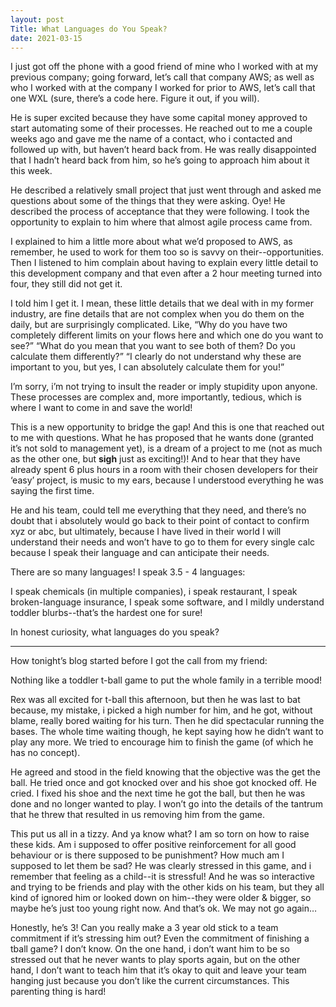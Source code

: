 ```yaml
---
layout: post
Title: What Languages do You Speak?
date: 2021-03-15
---
```


I just got off the phone with a good friend of mine who I worked with at my previous company; going forward, let’s call that company AWS; as well as who I worked with at the company I worked for prior to AWS, let’s call that one WXL (sure, there’s a code here.  Figure it out, if you will).  

He is super excited because they have some capital money approved to start automating some of their processes.  He reached out to me a couple weeks ago and gave me the name of a contact, who i contacted and followed up with, but haven’t heard back from.  He was really disappointed that I hadn’t heard back from him, so he’s going to approach him about it this week.  

He described a relatively small project that just went through and asked me questions about some of the things that they were asking.  Oye!  He described the process of acceptance that they were following.  I took the opportunity to explain to him where that almost agile process came from.  

I explained to him a little more about what we’d proposed to AWS, as remember, he used to work for them too so is savvy on their--opportunities.  Then I listened to him complain about having to explain every little detail to this development company and that even after a 2 hour meeting turned into four, they still did not get it.  

I told him I get it.  I mean, these little details that we deal with in my former industry, are fine details that are not complex when you do them on the daily, but are surprisingly complicated.  Like, “Why do you have two completely different limits on your flows here and which one do you want to see?”  “What do you mean that you want to see both of them?  Do you calculate them differently?”  “I clearly do not understand why these are important to you, but yes, I can absolutely calculate them for you!”

I’m sorry, i’m not trying to insult the reader or imply stupidity upon anyone.  These processes are complex and, more importantly, tedious, which is where I want to come in and save the world!

This is a new opportunity to bridge the gap!  And this is one that reached out to me with questions.  What he has proposed that he wants done (granted it’s not sold to management yet), is a dream of a project to me (not as much as the other one, but **sigh** just as exciting!)!  And to hear that they have already spent 6 plus hours in a room with their chosen developers for their ‘easy’ project, is music to my ears, because I understood everything he was saying the first time.  

He and his team, could tell me everything that they need, and there’s no doubt that i absolutely would go back to their point of contact to confirm xyz or abc, but ultimately, because I have lived in their world I will understand their needs and won’t have to go to them for every single calc because I speak their language and can anticipate their needs.

There are so many languages!  I speak 3.5 - 4 languages:

I speak chemicals (in multiple companies), i speak restaurant, I speak broken-language insurance, I speak some software, and I mildly understand toddler blurbs--that’s the hardest one for sure!

In honest curiosity, what languages do you speak?

***

How tonight’s blog started before I got the call from my friend:

Nothing like a toddler t-ball game to put the whole family in a terrible mood!

Rex was all excited for t-ball this afternoon, but then he was last to bat because, my mistake, i picked a high number for him, and he got, without blame, really bored waiting for his turn.  Then he did spectacular running the bases.  The whole time waiting though, he kept saying how he didn’t want to play any more.  We tried to encourage him to finish the game (of which he has no concept).  

He agreed and stood in the field knowing that the objective was the get the ball.  He tried once and got knocked over and his shoe got knocked off.  He cried.  I fixed his shoe and the next time he got the ball, but then he was done and no longer wanted to play.  I won’t go into the details of the tantrum that he threw that resulted in us removing him from the game.  

This put us all in a tizzy.  And ya know what?  I am so torn on how to raise these kids.  Am i supposed to offer positive reinforcement for all good behaviour or is there supposed to be punishment?  How much am I supposed to let them be sad?  He was clearly stressed in this game, and i remember that feeling as a child--it is stressful!  And he was so interactive and trying to be friends and play with the other kids on his team, but they all kind of ignored him or looked down on him--they were older & bigger, so maybe he’s just too young right now.  And that’s ok.  We may not go again…  

Honestly, he’s 3!  Can you really make a 3 year old stick to a team commitment if it’s stressing him out?  Even the commitment of finishing a tball game?  I don’t know.  On the one hand, i don’t want him to be so stressed out that he never wants to play sports again, but on the other hand, I don’t want to teach him that it’s okay to quit and leave your team hanging just because you don’t like the current circumstances.  This parenting thing is hard!


